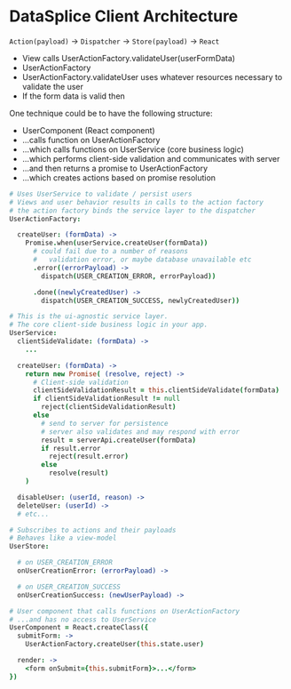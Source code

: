# DataSplice Client Architecture

`Action(payload)` -> `Dispatcher` -> `Store(payload)` -> `React`


- View calls UserActionFactory.validateUser(userFormData)
- UserActionFactory
- UserActionFactory.validateUser uses whatever resources necessary to validate the user
- If the form data is valid then


One technique could be to have the following structure:

- UserComponent (React component)
- ...calls function on UserActionFactory
- ...which calls functions on UserService (core business logic)
- ...which performs client-side validation and communicates with server
- ...and then returns a promise to UserActionFactory
- ...which creates actions based on promise resolution

```coffeescript
# Uses UserService to validate / persist users
# Views and user behavior results in calls to the action factory
# the action factory binds the service layer to the dispatcher
UserActionFactory:

  createUser: (formData) ->
    Promise.when(userService.createUser(formData))
      # could fail due to a number of reasons
      #   validation error, or maybe database unavailable etc
      .error((errorPayload) ->
        dispatch(USER_CREATION_ERROR, errorPayload))

      .done((newlyCreatedUser) ->
        dispatch(USER_CREATION_SUCCESS, newlyCreatedUser))

# This is the ui-agnostic service layer.
# The core client-side business logic in your app.
UserService:
  clientSideValidate: (formData) ->
    ...

  createUser: (formData) ->
    return new Promise( (resolve, reject) ->
      # Client-side validation
      clientSideValidationResult = this.clientSideValidate(formData)
      if clientSideValidationResult != null
        reject(clientSideValidationResult)
      else
        # send to server for persistence
        # server also validates and may respond with error
        result = serverApi.createUser(formData)
        if result.error
          reject(result.error)
        else
          resolve(result)
    )

  disableUser: (userId, reason) ->
  deleteUser: (userId) ->
  # etc...

# Subscribes to actions and their payloads
# Behaves like a view-model
UserStore:

  # on USER_CREATION_ERROR
  onUserCreationError: (errorPayload) ->

  # on USER_CREATION_SUCCESS
  onUserCreationSuccess: (newUserPayload) ->

# User component that calls functions on UserActionFactory
# ...and has no access to UserService
UserComponent = React.createClass({
  submitForm: ->
    UserActionFactory.createUser(this.state.user)

  render: ->
    <form onSubmit={this.submitForm}>...</form>
})
```
